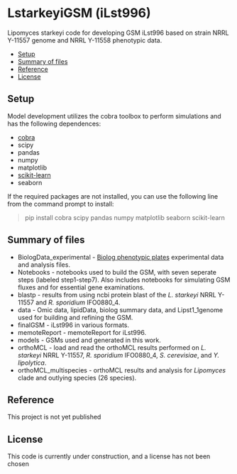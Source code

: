 # LstarkeyiGSM (iLst996)
Lipomyces starkeyi code for developing GSM iLst996 based on strain NRRL Y-11557 genome and NRRL Y-11558 phenotypic data. 

- [Setup](#setup)
- [Summary of files](#summary-of-files)
- [Reference](#reference)
- [License](#license)


## Setup

Model development utilizes the cobra toolbox to perform simulations and has the following dependences:

* [cobra](https://opencobra.github.io/cobrapy/)
* scipy
* pandas
* numpy
* matplotlib
* [scikit-learn](https://scikit-learn.org/stable/index.html)
* seaborn

If the required packages are not installed, you can use the following line from the command prompt to install:
> pip install cobra scipy pandas numpy matplotlib seaborn scikit-learn

## Summary of files

* BiologData_experimental - [Biolog phenotypic plates](https://www.biolog.com/) experimental data and analysis files. 
* Notebooks - notebooks used to build the GSM, with seven seperate steps (labeled step1-step7). Also includes notebooks for simulating GSM fluxes and for essential gene examinations. 
* blastp - results from using ncbi protein blast of the _L. starkeyi_ NRRL Y-11557 and _R. sporidium_ IFO0880_4. 
* data - Omic data, lipidData, biolog summary data, and Lipst1_1genome used for building and refining the GSM.
* finalGSM - iLst996 in various formats.
* memoteReport - memoteReport for iLst996.
* models - GSMs used and generated in this work. 
* orthoMCL - load and read the orthoMCL results performed on _L. starkeyi_ NRRL Y-11557, _R. sporidium_ IFO0880_4, _S. cerevisiae_, and _Y. lipolytica_.
* orthoMCL_multispecies - orthoMCL results and analysis for _Lipomyces_ clade and outlying species (26 species). 

## Reference

This project is not yet published

## License

This code is currently under construction, and a license has not been chosen
